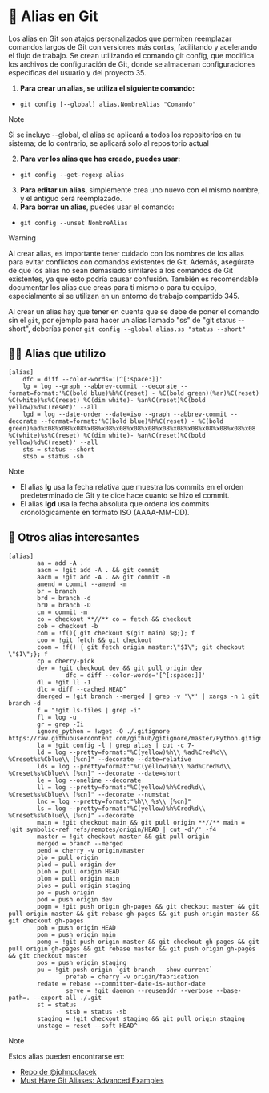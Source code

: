 # 🥸 Alias en Git
Los alias en Git son atajos personalizados que permiten reemplazar comandos largos de Git con versiones más cortas, facilitando y acelerando el flujo de trabajo. Se crean utilizando el comando git config, que modifica los archivos de configuración de Git, donde se almacenan configuraciones específicas del usuario y del proyecto 35.

1. **Para crear un alias, se utiliza el siguiente comando:**
- `git config [--global] alias.NombreAlias "Comando"`
> [!NOTE]
> Si se incluye --global, el alias se aplicará a todos los repositorios en tu sistema; de lo contrario, se aplicará solo al repositorio actual
2. **Para ver los alias que has creado, puedes usar:**
- `git config --get-regexp alias`

3. **Para editar un alias**, simplemente crea uno nuevo con el mismo nombre, y el antiguo será reemplazado.
4. **Para borrar un alias**, puedes usar el comando:
- `git config --unset NombreAlias` 

> [!WARNING]
> Al crear alias, es importante tener cuidado con los nombres de los alias para evitar conflictos con comandos existentes de Git. Además, asegúrate de que los alias no sean demasiado similares a los comandos de Git existentes, ya que esto podría causar confusión. También es recomendable documentar los alias que creas para ti mismo o para tu equipo, especialmente si se utilizan en un entorno de trabajo compartido 345.
> 
> Al crear un alias hay que tener en cuenta que se debe de poner el comando sin el `git`, por ejemplo para hacer un alias llamado "ss" de "git status --short", deberías poner `git config --global alias.ss "status --short"`


## 🕵‍♀ Alias que utilizo
```
[alias]
	dfc = diff --color-words='[^[:space:]]'
	lg = log --graph --abbrev-commit --decorate --format=format:'%C(bold blue)%h%C(reset) - %C(bold green)(%ar)%C(reset) %C(white)%s%C(reset) %C(dim white)- %an%C(reset)%C(bold yellow)%d%C(reset)' --all
	lgd = log --date-order --date=iso --graph --abbrev-commit --decorate --format=format:'%C(bold blue)%h%C(reset) - %C(bold green)%ad%x08%x08%x08%x08%x08%x08%x08%x08%x08%x08%x08%x08%x08%x08%x08 %C(white)%s%C(reset) %C(dim white)- %an%C(reset)%C(bold yellow)%d%C(reset)' --all
	sts = status --short
	stsb = status -sb
```
> [!NOTE]
> - El alias **lg** usa la fecha relativa que muestra los commits en el orden predeterminado de Git y te dice hace cuanto se hizo el commit.
> - El alias **lgd** usa la fecha absoluta que ordena los commits cronológicamente en formato ISO (AAAA-MM-DD).

## 📍 Otros alias interesantes
```
[alias]
      	aa = add -A .
       	aacm = !git add -A . && git commit
      	aacm = !git add -A . && git commit -m
      	amend = commit --amend -m
      	br = branch
       	brd = branch -d
      	brD = branch -D
      	cm = commit -m
      	co = checkout **//** co = fetch && checkout
      	cob = checkout -b
        com = !f(){ git checkout $(git main) $@;}; f
      	coo = !git fetch && git checkout
        coom = !f() { git fetch origin master:\"$1\"; git checkout \"$1\";}; f
      	cp = cherry-pick
      	dev = !git checkout dev && git pull origin dev
				dfc = diff --color-words='[^[:space:]]'
        dl = !git ll -1
        dlc = diff --cached HEAD^
        dmerged = !git branch --merged | grep -v '\*' | xargs -n 1 git branch -d
       	f = "!git ls-files | grep -i"
        fl = log -u
      	gr = grep -Ii
        ignore_python = !wget -O ./.gitignore https://raw.githubusercontent.com/github/gitignore/master/Python.gitignore
      	la = !git config -l | grep alias | cut -c 7-
        ld = log --pretty=format:"%C(yellow)%h\\ %ad%Cred%d\\ %Creset%s%Cblue\\ [%cn]" --decorate --date=relative
        lds = log --pretty=format:"%C(yellow)%h\\ %ad%Cred%d\\ %Creset%s%Cblue\\ [%cn]" --decorate --date=short
        le = log --oneline --decorate
      	ll = log --pretty=format:"%C(yellow)%h%Cred%d\\ %Creset%s%Cblue\\ [%cn]" --decorate --numstat
        lnc = log --pretty=format:"%h\\ %s\\ [%cn]"
      	ls = log --pretty=format:"%C(yellow)%h%Cred%d\\ %Creset%s%Cblue\\ [%cn]" --decorate
      	main = !git checkout main && git pull origin **//** main = !git symbolic-ref refs/remotes/origin/HEAD | cut -d'/' -f4
      	master = !git checkout master && git pull origin 
      	merged = branch --merged
        pend = cherry -v origin/master
       	plo = pull origin
      	plod = pull origin dev
      	ploh = pull origin HEAD
      	plom = pull origin main
      	plos = pull origin staging
      	po = push origin
      	pod = push origin dev
      	pogm = !git push origin gh-pages && git checkout master && git pull origin master && git rebase gh-pages && git push origin master && git checkout gh-pages
      	poh = push origin HEAD
        pom = push origin main
      	pomg = !git push origin master && git checkout gh-pages && git pull origin gh-pages && git rebase master && git push origin gh-pages && git checkout master
      	pos = push origin staging
      	pu = !git push origin `git branch --show-current`
				prefab = cherry -v origin/fabrication
        redate = rebase --committer-date-is-author-date
				serve = !git daemon --reuseaddr --verbose --base-path=. --export-all ./.git
      	st = status
				stsb = status -sb
      	staging = !git checkout staging && git pull origin staging
      	unstage = reset --soft HEAD^
```
> [!NOTE]
> Estos alias pueden encontrarse en:
> - [Repo de @johnpolacek](https://gist.github.com/johnpolacek/69604a1f6861129ef088)
> - [Must Have Git Aliases: Advanced Examples](https://www.durdn.com/blog/2012/11/22/must-have-git-aliases-advanced-examples/)
